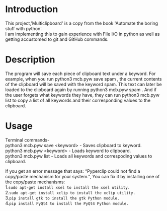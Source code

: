 # Introduction
This project,'Multiclipboard' is a copy from the book 'Automate the boring stuff with python'.   
I am implementing this to gain experience with File I/O in python as well as getting accustomed to git and GitHub commands.   

# Description     
The program will save each piece of clipboard text under a keyword. For example, when
you run  python3 mcb.pyw save spam , the current contents of the clipboard will be saved with
the keyword spam. This text can later be loaded to the clipboard again by running  python3
mcb.pyw spam . And if the user forgets what keywords they have, they can run  python3 mcb.pyw
list  to copy a list of all keywords and their corresponding values to the clipboard.   

# Usage
Terminal commands-   
python3 mcb.pyw save \<keyword> - Saves clipboard to keyword.  
python3 mcb.pyw \<keyword> - Loads keyword to clipboard.  
python3 mcb.pyw list - Loads all keywords and correspoding values  to clipboard.  

If you get an error message that says: “Pyperclip could not find a copy/paste mechanism for your system.", You can fix it by    installing one of the copy/paste mechanisms:  
1.`sudo apt-get install xsel to install the xsel utility.`   
2.`sudo apt-get install xclip to install the xclip utility.`    
3.`pip install gtk to install the gtk Python module.`    
4.`pip install PyQt4 to install the PyQt4 Python module.`    

